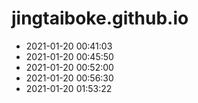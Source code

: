 # jingtaiboke.github.io
 

* 2021-01-20 00:41:03
* 2021-01-20 00:45:50
* 2021-01-20 00:52:00
* 2021-01-20 00:56:30
* 2021-01-20 01:53:22
